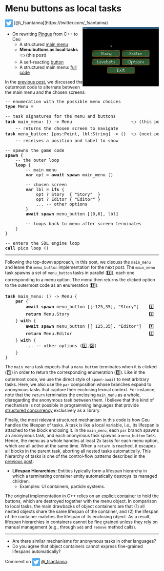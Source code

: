 # Menu buttons as local tasks

<img src="../twitter.png" style="vertical-align:middle">
[@\_fsantanna](https://twitter.com/_fsantanna)

<img src="menu.gif" align="right" width="250">

- On rewriting [Pingus](pingus.md) from C++ to Ceu
    - A structured [main menu](menu.md)
    - **Menu buttons as local tasks** 👈 (this post)
    - A self-reacting [button](button.md)
    - A structured main menu: [full code](menu-full.md)

In the [previous post](menu.md), we discussed the outermost code to alternate
between the main menu and the chosen screens:

<pre>
-- enumeration with the possible menu choices
<b>type</b> Menu = <Story=(), Editor=(), ...>

-- task signatures for the menu and buttons
<b>task</b> main_menu: () -> Menu                       👈 (this post)
    -- returns the chosen screen to navigate
<b>task</b> menu_button: [pos:Point, lbl:String] -> ()  👈 (next post)
    -- receives a position and label to show

-- spawns the game code
<b>spawn</b> {
    -- the outer loop
    <b>loop</b> {
        -- main menu
        <b>var</b> opt = <b>await</b> <b>spawn</b> main_menu ()

        -- chosen screen
        <b>var</b> lbl = <b>ifs</b> {
            opt ? Story  { "Story"  }
            opt ? Editor { "Editor" }
            ... -- other options
        }
        <b>await</b> <b>spawn</b> menu_button [[0,0], lbl]

        -- loops back to menu after screen terminates
    }
}

-- enters the SDL engine loop
<b>call</b> pico_loop ()
</pre>

---

Following the top-down approach, in this post, we discuss the `main_menu` and
leave the `menu_button` implementation for the next post.
The `main_menu` task spawns a set of `menu_button` tasks in parallel (1️⃣), each
one corresponding to a menu option.
The menu then returns the clicked option to the outermost code as an
enumeration (2️⃣):

<pre>
<b>task</b> main_menu: () -> Menu {
    <b>par</b> {
        <b>await</b> <b>spawn</b> menu_button [[-125,35], "Story"]    1️⃣
        <b>return</b> Menu.Story                               2️⃣
    } <b>with</b> {
        <b>await</b> <b>spawn</b> menu_button [[ 125,35], "Editor"]   1️⃣
        <b>return</b> Menu.Editor                              2️⃣
    } <b>with</b> {
        ... -- other options (1️⃣,2️⃣)
    }
}
</pre>

The `main_menu` task expects that a `menu_button` terminates when it is clicked
(1️⃣) in order to return the corresponding enumeration (2️⃣).
Like in the outermost code, we use the direct style of `spawn-await` to nest
arbitrary tasks.
Here, we also use the `par` composition whose branches expand to anonymous
tasks that capture their enclosing lexical context.
For instance, note that the `return` terminates the enclosing `main_menu` as a
whole, disregarding the anonymous task between them.
I believe that this kind of mechanism is not possible in programming languages
that provide [structured concurrency](../sc.md) exclusively as a library.

Finally, the most relevant structured mechanism in this code is how Ceu handles
the lifespan of tasks.
A task is like a local variable, i.e., its lifespan is attached to the block
enclosing it.
In the `main_menu`, each `par` branch spawns an anonymous task, and each
anonymous task spawns a `menu_button` task.
Hence, the menu as a whole handles at least 2x tasks for each menu option,
which are all active at the same time.
When a `return` is reached, it escapes all blocks in the parent task, aborting
all nested tasks automatically.
This hierarchy of tasks is one of the control-flow patterns described in the
[previous post](pingus.md):

- **Lifespan Hierarchies:** Entities typically form a lifespan hierarchy in
   which a terminating container entity automatically destroys its managed
   children.
    - Examples: UI containers, particle systems.

The original implementation in C++ relies on an [explicit container][1] to hold
the buttons, which are destroyed together with the menu object.
In comparison to local tasks, the main drawbacks of object containers are that
    (1) all nested objects share the same lifespan of the container, and
    (2) the lifespan of the container matches the lifespan of its enclosing
        object.
As a result, lifespan hierarchies in containers cannot be fine grained unless
they rely on manual management (e.g., through `add` and `remove` method calls).

[1]: https://github.com/Pingus/pingus/blob/master/src/pingus/screens/pingus_menu.cpp#L52

---

- Are there similar mechanisms for anonymous tasks in other languages?
- Do you agree that object containers cannot express fine-grained lifespans
  automatically?

Comment on <img src="../twitter.png" style="vertical-align:middle">
[@\_fsantanna](https://twitter.com/_fsantanna/status/1509494376589926404).
